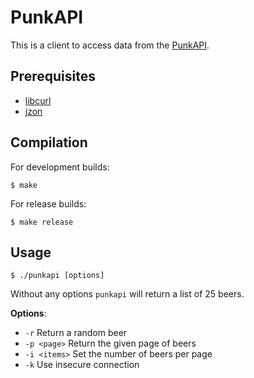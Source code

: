 # PunkAPI

This is a client to access data from the [PunkAPI](https://punkapi.com/).

## Prerequisites

- [libcurl](https://curl.haxx.se/libcurl/)
- [jzon](https://github.com/apfohl/jzon/)

## Compilation

For development builds:

    $ make

For release builds:

    $ make release

## Usage

    $ ./punkapi [options]

Without any options `punkapi` will return a list of 25 beers.

**Options**:

- `-r` Return a random beer
- `-p <page>` Return the given page of beers
- `-i <items>` Set the number of beers per page
- `-k` Use insecure connection
